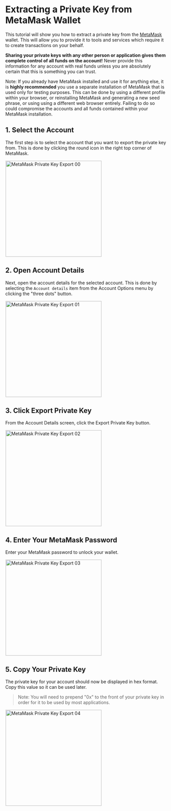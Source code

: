 # Extracting a Private Key from MetaMask Wallet

This tutorial will show you how to extract a private key from the [MetaMask](../conceptual-explainers/wallets.md#metamask) wallet. This will allow you to provide it to tools and services which require it to create transactions on your behalf.

**Sharing your private keys with any other person or application gives them complete control of all funds on the account!** Never provide this information for any account with real funds unless you are absolutely certain that this is something you can trust.

Note: If you already have MetaMask installed and use it for anything else, it is **highly recommended** you use a separate installation of MetaMask that is used only for testing purposes. This can be done by using a different profile within your browser, or reinstalling MetaMask and generating a new seed phrase, or using using a different web browser entirely. Failing to do so could compromise the accounts and all funds contained within your MetaMask installation.

## 1. Select the Account

The first step is to select the account that you want to export the private key from. This is done by clicking the round icon in the right top corner of MetaMask.

<img src="https://raw.githubusercontent.com/nervosnetwork/layer2-evm-documentation/master/images/metamask-export-00.png" alt="MetaMask Private Key Export 00" style="height: 300px; border: 1px solid #eeeeee" />

## 2. Open Account Details

Next, open the account details for the selected account. This is done by selecting the `Account details` item from the Account Options menu by clicking the "three dots" button.

<img src="https://raw.githubusercontent.com/nervosnetwork/layer2-evm-documentation/master/images/metamask-export-01.png" alt="MetaMask Private Key Export 01" style="height: 300px; border: 1px solid #eeeeee" />

## 3. Click Export Private Key

From the Account Details screen, click the Export Private Key button.

<img src="https://raw.githubusercontent.com/nervosnetwork/layer2-evm-documentation/master/images/metamask-export-02.png" alt="MetaMask Private Key Export 02" style="height: 300px; border: 1px solid #eeeeee" />

## 4. Enter Your MetaMask Password

Enter your MetaMask password to unlock your wallet.

<img src="https://raw.githubusercontent.com/nervosnetwork/layer2-evm-documentation/master/images/metamask-export-03.png" alt="MetaMask Private Key Export 03" style="height: 300px; border: 1px solid #eeeeee" />

## 5. Copy Your Private Key

The private key for your account should now be displayed in hex format. Copy this value so it can be used later.

> Note: You will need to prepend "0x" to the front of your private key in order for it to be used by most applications.

<img src="https://raw.githubusercontent.com/nervosnetwork/layer2-evm-documentation/master/images/metamask-export-04.png" alt="MetaMask Private Key Export 04" style="height: 300px; border: 1px solid #eeeeee" />
